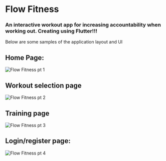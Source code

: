 # Flow Fitness

### An interactive workout app for increasing accountability when working out. Creating using Flutter!!!

Below are some samples of the application layout and UI

## Home Page:
![Flow Fitness pt  1](https://user-images.githubusercontent.com/67729558/190839532-0f9fa97a-512b-4a6f-9f4f-4e4b8c021c59.png)

## Workout selection page
![Flow Fitness pt  2](https://user-images.githubusercontent.com/67729558/190839539-d4d79afb-15f3-4a0d-950c-94cf454b45d3.png)

## Training page
![Flow Fitness pt  3](https://user-images.githubusercontent.com/67729558/190839541-84d56db4-11e0-45df-81cb-fdbfdaa886f6.png)

## Login/register page:
![Flow Fitness pt  4](https://user-images.githubusercontent.com/67729558/190839565-cda09d18-7833-4b3d-8041-49467efdb7d1.png)
